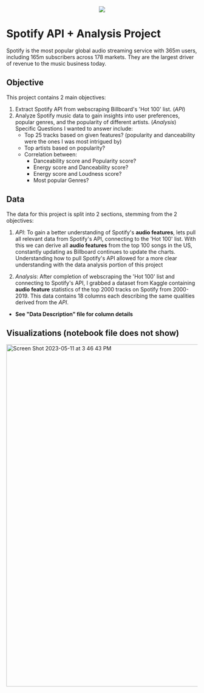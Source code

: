 <div align="center">
<img src= https://upload.wikimedia.org/wikipedia/commons/2/26/Spotify_logo_with_text.svg>
</div>

# Spotify API + Analysis Project
Spotify is the most popular global audio streaming service with 365m users, including 165m subscribers across 178 markets. They are the largest driver of revenue to the music business today.

## Objective 
This project contains 2 main objectives: 
1) Extract Spotify API from webscraping Billboard's 'Hot 100' list. (*API*)  
2) Analyze Spotify music data to gain insights into user preferences, popular genres, and the popularity of different artists. (*Analysis*)
Specific Questions I wanted to answer include: 
    - Top 25 tracks based on given features? (popularity and danceability were the ones I was most intrigued by)
    - Top artists based on popularity?
    - Correlation between:
        - Danceability score and Popularity score?
        - Energy score and Danceability score?
        - Energy score and Loudness score?
        - Most popular Genres?

## Data 
The data for this project is split into 2 sections, stemming from the 2 objectives:
1) *API*: To gain a better understanding of Spotify's **audio features**, lets pull all relevant data from Spotify's API, connecting to the 'Hot 100' list. With this we can derive all **audio features** from the top 100 songs in the US, constantly updating as Billboard continues to update the charts. Understanding how to pull Spotify's API allowed for a more clear understanding with the data analysis portion of this project   

2) *Analysis*: After completion of webscraping the 'Hot 100' list and connecting to Spotify's API, I grabbed a dataset from Kaggle containing **audio feature** statistics of the top 2000 tracks on Spotify from 2000-2019. This data contains 18 columns each describing the same qualities derived from the *API*. 

- **See "Data Description" file for column details** 

## Visualizations (notebook file does not show) 

<img width="900" alt="Screen Shot 2023-05-11 at 3 46 43 PM" src="https://github.com/zainmirza24/Spotify-API-Analysis/assets/94576481/3ad2732d-c321-4b17-b662-f719eafdd85d">


        





